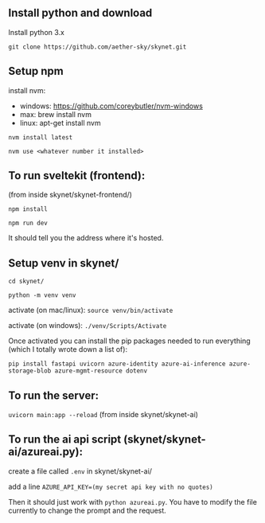 ## Install python and download

Install python 3.x

`git clone https://github.com/aether-sky/skynet.git`

## Setup npm

install nvm:

- windows: https://github.com/coreybutler/nvm-windows
- max: brew install nvm
- linux: apt-get install nvm

`nvm install latest`

`nvm use <whatever number it installed>`

## To run sveltekit (frontend):

(from inside skynet/skynet-frontend/)

`npm install`

`npm run dev`

It should tell you the address where it's hosted.

## Setup venv in skynet/

`cd skynet/`

`python -m venv venv`

activate (on mac/linux): `source venv/bin/activate`

activate (on windows): `./venv/Scripts/Activate`

Once activated you can install the pip packages needed to run everything (which I totally wrote down a list of):

`pip install fastapi uvicorn azure-identity azure-ai-inference azure-storage-blob azure-mgmt-resource dotenv`

## To run the server:

`uvicorn main:app --reload` (from inside skynet/skynet-ai)

## To run the ai api script (skynet/skynet-ai/azureai.py):

create a file called `.env` in skynet/skynet-ai/

add a line `AZURE_API_KEY=(my secret api key with no quotes)`

Then it should just work with `python azureai.py`. You have to modify the file currently to change the prompt and the request.
